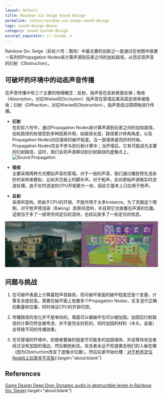 ```yaml
---
layout: default
title: Rainbow Six Seige Sound Design
permalink: /notes/rainbow-six-seige-sound-design
tags: sound-design Wwise
category: sound-system-design
excerpt_separator: <!--break-->
---
```

Rainbow Six: Seige（彩虹六号：围攻）中最主要的创新之一是通过在地图中放置一系列的Propagation Nodes来计算声源到玩家之间的加权路径，从而实现声音的衍射（Obstruction）。

<!--break-->

## 可破坏的环境中的动态声音传播

在声音传播中有三个主要的物理概念：反射，指声音在反射表面反弹；吸收（Absorption，对应Wwise的Occlusion）指声音在穿墙后某系固定频率被吸收；衍射（Diffraction，对应Wwise的Obstruction），指声音绕过障碍物进行传播。

* **衍射**  
在彩虹六号中，通过Propagation Nodes来计算声源到玩家之间的加权路径。加权路径的权值受到多种因素作用，如路径长度，路径累计转角角度，以及Propagation Nodes对应墙体的破坏程度。当一面墙体是完好的时候，Propagation Nodes完全不参与到衍射计算中；当开墙后，它有可能成为主要的衍射路径，这时，我们会将声源移动到衍射路径的虚像点上。
![Sound Propagation](https://www.gamasutra.com/db_area/images/Siege%201.jpg)

* **吸收**  
主要采用两种方式模拟声音的穿墙。对于一般的声音，我们通过播放预先渲染好的采样来模拟，比如天花板上的脚步声。对于枪声，会对原始声源做实时滤波处理。由于实时滤波的CPU开销更大一些，因此它基本上只应用于枪声。

* **反射**  
采用IR混响。但由于CPU的开销，不能作用于太多Instance。为了克服这个限制，对于枪声预渲染（Baking）其房间混响，并且把它也放置在声源的位置。这相当于多了一层带空间定位的混响，也给玩家多了一些定位的信息。

![global_wind](\assets\images\siege5.jpg)

## 问题与挑战

1. 在可破坏表面上计算最短声音路径，而可破坏表面的破坏程度还是个变量，计算复杂度较高。需要在破坏面上放置多个Propagation Nodes，反复迭代正确的数量和位置，同时保证CPU的开销可控。  

2. 传播路径的变化并不是单向的。墙面可以被破坏也可以被加固。加固后衍射路径的计算仍然会被考虑，并不是完全封死的。同时加固的材料（木头，金属）会导致不同的传播效果。  

3. 在可穿墙的环境中，防御者要做的就是尽可能多的加固墙体，并且等待攻击者经过没有加固的墙边，然后朝他射击。攻击者永远不知道袭击他们的人躲在哪（因为Obstruction改变了虚像点位置）。然后玩家开始吐槽：[对于枪声定位Reddit上玩家并不买账](https://www.reddit.com/r/Rainbow6/comments/5oqwbz/great_article_on_how_rainbow_six_siege_audio/){:target="about:blank"} 

## References

[Game Design Deep Dive: Dynamic audio in destructible levels in Rainbow Six: Siege](https://www.gamasutra.com/view/news/288565/Game_Design_Deep_Dive_Dynamic_audio_in_destructible_levels_in_Rainbow_Six_Siege.php){:target="about:blank"}
